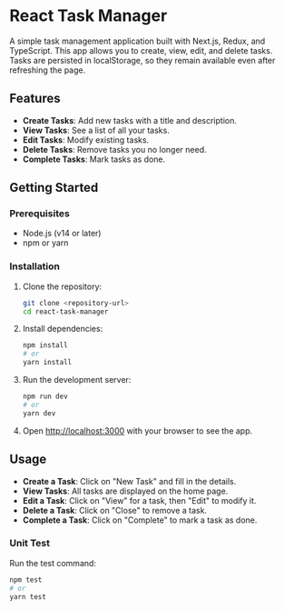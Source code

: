 # React Task Manager

A simple task management application built with Next.js, Redux, and TypeScript. This app allows you to create, view, edit, and delete tasks. Tasks are persisted in localStorage, so they remain available even after refreshing the page.

## Features

- **Create Tasks**: Add new tasks with a title and description.
- **View Tasks**: See a list of all your tasks.
- **Edit Tasks**: Modify existing tasks.
- **Delete Tasks**: Remove tasks you no longer need.
- **Complete Tasks**: Mark tasks as done.

## Getting Started

### Prerequisites

- Node.js (v14 or later)
- npm or yarn

### Installation

1. Clone the repository:
   ```bash
   git clone <repository-url>
   cd react-task-manager
   ```

2. Install dependencies:
   ```bash
   npm install
   # or
   yarn install
   ```

3. Run the development server:
   ```bash
   npm run dev
   # or
   yarn dev
   ```

4. Open [http://localhost:3000](http://localhost:3000) with your browser to see the app.

## Usage

- **Create a Task**: Click on "New Task" and fill in the details.
- **View Tasks**: All tasks are displayed on the home page.
- **Edit a Task**: Click on "View" for a task, then "Edit" to modify it.
- **Delete a Task**: Click on "Close" to remove a task.
- **Complete a Task**: Click on "Complete" to mark a task as done.


### Unit Test

Run the test command:
```bash
npm test
# or
yarn test
```
